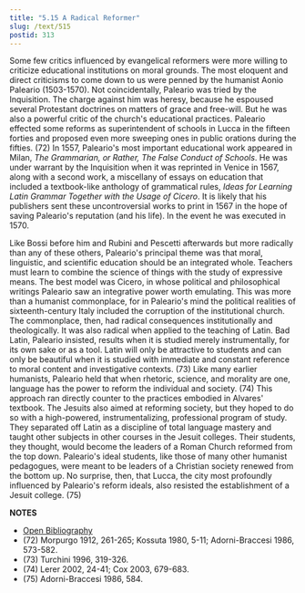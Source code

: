```yaml
---
title: "5.15 A Radical Reformer"
slug: /text/515
postid: 313
---
```

Some few critics influenced by evangelical reformers were more willing to criticize educational institutions on moral grounds. The most eloquent and direct criticisms to come down to us were penned by the humanist Aonio Paleario (1503-1570). Not coincidentally, Paleario was tried by the Inquisition. The charge against him was heresy, because he espoused several Protestant doctrines on matters of grace and free-will. But he was also a powerful critic of the church's educational practices. Paleario effected some reforms as superintendent of schools in Lucca in the fifteen forties and proposed even more sweeping ones in public orations during the fifties. (72) In 1557, Paleario's most important educational work appeared in Milan, *The Grammarian, or Rather, The False Conduct of Schools*. He was under warrant by the Inquisition when it was reprinted in Venice in 1567, along with a second work, a miscellany of essays on education that included a textbook-like anthology of grammatical rules, *Ideas for Learning Latin Grammar Together with the Usage of Cicero*. It is likely that his publishers sent these uncontroversial works to print in 1567 in the hope of saving Paleario's reputation (and his life). In the event he was executed in 1570.

Like Bossi before him and Rubini and Pescetti afterwards but more radically than any of these others, Paleario's principal theme was that moral, linguistic, and scientific education should be an integrated whole. Teachers must learn to combine the science of things with the study of expressive means. The best model was Cicero, in whose political and philosophical writings Paleario saw an integrative power worth emulating. This was more than a humanist commonplace, for in Paleario's mind the political realities of sixteenth-century Italy included the corruption of the institutional church. The commonplace, then, had radical consequences institutionally and theologically. It was also radical when applied to the teaching of Latin. Bad Latin, Paleario insisted, results when it is studied merely instrumentally, for its own sake or as a tool. Latin will only be attractive to students and can only be beautiful when it is studied with immediate and constant reference to moral content and investigative contexts. (73) Like many earlier humanists, Paleario held that when rhetoric, science, and morality are one, language has the power to reform the individual and society. (74) This approach ran directly counter to the practices embodied in Alvares' textbook. The Jesuits also aimed at reforming society, but they hoped to do so with a high-powered, instrumentalizing, professional program of study. They separated off Latin as a discipline of total language mastery and taught other subjects in other courses in the Jesuit colleges. Their students, they thought, would become the leaders of a Roman Church reformed from the top down. Paleario's ideal students, like those of many other humanist pedagogues, were meant to be leaders of a Christian society renewed from the bottom up. No surprise, then, that Lucca, the city most profoundly influenced by Paleario's reform ideals, also resisted the establishment of a Jesuit college. (75)

**NOTES**
* [Open Bibliography](/bibliography.pdf)
* (72) Morpurgo 1912, 261-265; Kossuta 1980, 5-11; Adorni-Braccesi 1986, 573-582.
* (73) Turchini 1996, 319-326.
* (74) Lerer 2002, 24-41; Cox 2003, 679-683.
* (75) Adorni-Braccesi 1986, 584.
